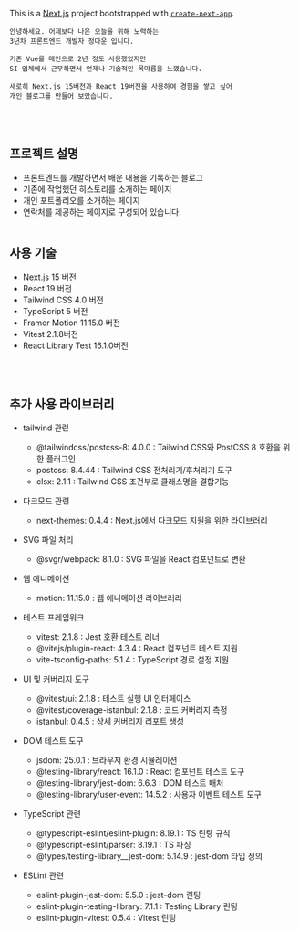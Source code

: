 This is a [Next.js](https://nextjs.org) project bootstrapped with [`create-next-app`](https://nextjs.org/docs/app/api-reference/cli/create-next-app).

```plaintext
안녕하세요. 어제보다 나은 오늘을 위해 노력하는 
3년차 프론트엔드 개발자 정다운 입니다.

기존 Vue를 메인으로 2년 정도 사용했었지만
SI 업체에서 근무하면서 언제나 기술적인 목마름을 느꼈습니다.

새로히 Next.js 15버전과 React 19버전을 사용하여 경험을 쌓고 싶어
개인 블로그를 만들어 보았습니다.
```
<br /><br />
## 프로젝트 설명

- 프론트엔드를 개발하면서 배운 내용을 기록하는 블로그
- 기존에 작업했던 히스토리를 소개하는 페이지
- 개인 포트폴리오를 소개하는 페이지
- 연락처를 제공하는 페이지로 구성되어 있습니다.
<br /><br />

## 사용 기술

- Next.js 15 버전
- React 19 버전
- Tailwind CSS 4.0 버전
- TypeScript 5 버전
- Framer Motion 11.15.0 버전
- Vitest 2.1.8버전
- React Library Test 16.1.0버전

<br /><br />

## 추가 사용 라이브러리

- tailwind 관련

  - @tailwindcss/postcss-8: 4.0.0 : Tailwind CSS와 PostCSS 8 호환을 위한 플러그인
  - postcss: 8.4.44 : Tailwind CSS 전처리기/후처리기 도구
  - clsx: 2.1.1 :  Tailwind CSS 조건부로 클래스명을 결합기능

- 다크모드 관련

  - next-themes: 0.4.4 :  Next.js에서 다크모드 지원을 위한 라이브러리

- SVG 파일 처리

  - @svgr/webpack: 8.1.0                    :  SVG 파일을 React 컴포넌트로 변환

- 웹 에니메이션

  - motion: 11.15.0                        :  웹 애니메이션 라이브러리

- 테스트 프레임워크

  - vitest: 2.1.8                           :  Jest 호환 테스트 러너
  - @vitejs/plugin-react: 4.3.4             :  React 컴포넌트 테스트 지원
  - vite-tsconfig-paths: 5.1.4              :  TypeScript 경로 설정 지원

- UI 및 커버리지 도구

  - @vitest/ui: 2.1.8                       :  테스트 실행 UI 인터페이스
  - @vitest/coverage-istanbul: 2.1.8        :  코드 커버리지 측정
  - istanbul: 0.4.5                         :  상세 커버리지 리포트 생성

- DOM 테스트 도구

  - jsdom: 25.0.1                           :  브라우저 환경 시뮬레이션
  - @testing-library/react: 16.1.0          :  React 컴포넌트 테스트 도구
  - @testing-library/jest-dom: 6.6.3        :  DOM 테스트 매처
  - @testing-library/user-event: 14.5.2     :  사용자 이벤트 테스트 도구

- TypeScript 관련

  - @typescript-eslint/eslint-plugin: 8.19.1 :  TS 린팅 규칙
  - @typescript-eslint/parser: 8.19.1       :  TS 파싱
  - @types/testing-library__jest-dom: 5.14.9 :  jest-dom 타입 정의

- ESLint 관련

  - eslint-plugin-jest-dom: 5.5.0           :  jest-dom 린팅
  - eslint-plugin-testing-library: 7.1.1    :  Testing Library 린팅
  - eslint-plugin-vitest: 0.5.4             :  Vitest 린팅

<br /><br />